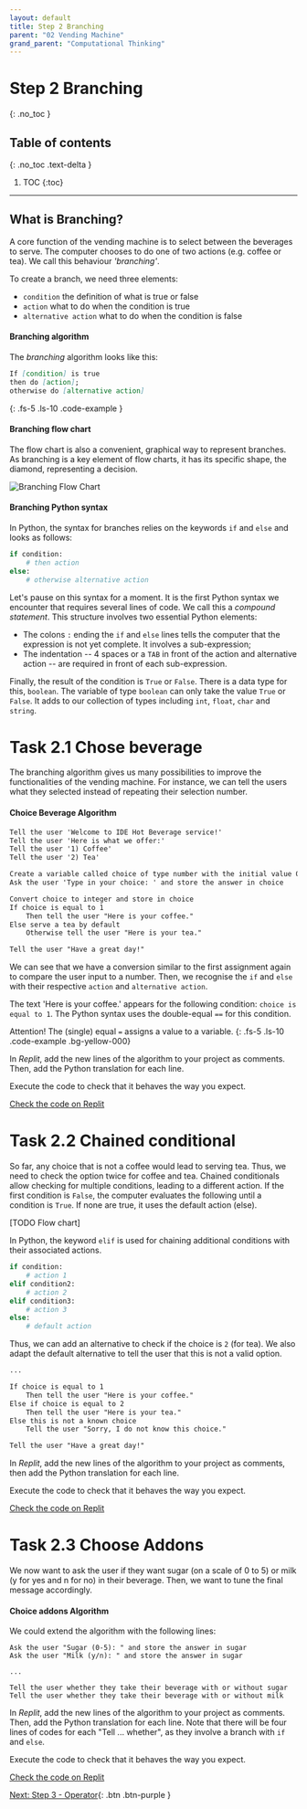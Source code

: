 ```yaml
---
layout: default
title: Step 2 Branching
parent: "02 Vending Machine"
grand_parent: "Computational Thinking"
---
```


# Step 2 Branching
{: .no_toc }

## Table of contents
{: .no_toc .text-delta }

1. TOC
{:toc}

---

## What is Branching?

A core function of the vending machine is to select between the beverages to serve. The computer chooses to do one of two actions (e.g. coffee or tea). We call this behaviour _'branching'_.

To create a branch, we need three elements:

* `condition` the definition of what is true or false
* `action` what to do when the condition is true
* `alternative action` what to do when the condition is false

#### Branching algorithm

The _branching_ algorithm looks like this:

```markdown
If [condition] is true
then do [action];
otherwise do [alternative action]
```
{: .fs-5 .ls-10 .code-example }

#### Branching flow chart

The flow chart is also a convenient, graphical way to represent branches. As branching is a key element of flow charts, it has its specific shape, the diamond, representing a decision.

![Branching Flow Chart]({{site.baseurl}}/assets/flow_chart_branching.svg)

#### Branching Python syntax

In Python, the syntax for branches relies on the keywords `if` and `else` and looks as follows:

```python
if condition:
    # then action
else:
    # otherwise alternative action
```

Let's pause on this syntax for a moment. It is the first Python syntax we encounter that requires several lines of code. We call this a _compound statement_. This structure involves two essential Python elements:

* The colons `:` ending the `if` and `else` lines tells the computer that the expression is not yet complete. It involves a sub-expression;
* The indentation -- 4 spaces or a `TAB` in front of the action and alternative action -- are required in front of each sub-expression.

Finally, the result of the condition is `True` or `False`. There is a data type for this, `boolean`. The variable of type `boolean` can only take the value `True` or `False`. It adds to our collection of types including `int`, `float`, `char` and `string`.

# Task 2.1 Chose beverage

The branching algorithm gives us many possibilities to improve the functionalities of the vending machine. For instance, we can tell the users what they selected instead of repeating their selection number.

#### Choice Beverage Algorithm

```markdown
Tell the user 'Welcome to IDE Hot Beverage service!'
Tell the user 'Here is what we offer:'
Tell the user '1) Coffee'
Tell the user '2) Tea'

Create a variable called choice of type number with the initial value 0
Ask the user 'Type in your choice: ' and store the answer in choice

Convert choice to integer and store in choice
If choice is equal to 1
    Then tell the user "Here is your coffee."
Else serve a tea by default
    Otherwise tell the user "Here is your tea."

Tell the user "Have a great day!"
```

We can see that we have a conversion similar to the first assignment again to compare the user input to a number. Then, we recognise the `if` and `else` with their respective `action` and `alternative action`.

The text 'Here is your coffee.' appears for the following condition: `choice is equal to 1`. The Python syntax uses the double-equal `==` for this condition.

Attention! The (single) equal `=` assigns a value to a variable.
{: .fs-5 .ls-10 .code-example .bg-yellow-000}

In _Replit_, add the new lines of the algorithm to your project as comments. Then, add the Python translation for each line.

Execute the code to check that it behaves the way you expect.

[Check the code on Replit](https://repl.it/@IO1075/02-vending-machine-step2-1)


# Task 2.2 Chained conditional

So far, any choice that is not a coffee would lead to serving tea. Thus, we need to check the option twice for coffee and tea. Chained conditionals allow checking for multiple conditions, leading to a different action. If the first condition is `False`, the computer evaluates the following until a condition is `True`. If none are true, it uses the default action (else).

[TODO Flow chart]

In Python, the keyword `elif` is used for chaining additional conditions with their associated actions.

```python
if condition:
    # action 1
elif condition2:
    # action 2
elif condition3:
    # action 3
else:
    # default action
```

Thus, we can add an alternative to check if the choice is `2` (for tea). We also adapt the default alternative to tell the user that this is not a valid option.

```markdown
...

If choice is equal to 1
    Then tell the user "Here is your coffee."
Else if choice is equal to 2
    Then tell the user "Here is your tea."
Else this is not a known choice
    Tell the user "Sorry, I do not know this choice."

Tell the user "Have a great day!"
```

In _Replit_, add the new lines of the algorithm to your project as comments, then add the Python translation for each line.

Execute the code to check that it behaves the way you expect.

[Check the code on Replit](https://repl.it/@IO1075/02-vending-machine-step2-2)

# Task 2.3 Choose Addons

We now want to ask the user if they want sugar (on a scale of 0 to 5) or milk (y for yes and n for no) in their beverage. Then, we want to tune the final message accordingly.

#### Choice addons Algorithm

We could extend the algorithm with the following lines:

```
Ask the user "Sugar (0-5): " and store the answer in sugar
Ask the user "Milk (y/n): " and store the answer in sugar

...

Tell the user whether they take their beverage with or without sugar
Tell the user whether they take their beverage with or without milk
```

In _Replit_, add the new lines of the algorithm to your project as comments. Then, add the Python translation for each line. Note that there will be four lines of codes for each "Tell ... whether", as they involve a branch with `if` and `else`.

Execute the code to check that it behaves the way you expect.

[Check the code on Replit](https://repl.it/@IO1075/02-vending-machine-step2-3)


[Next: Step 3 - Operator]({{site.baseurl}}/computational-thinking/02-vending-machine/step3-operators/){: .btn .btn-purple }